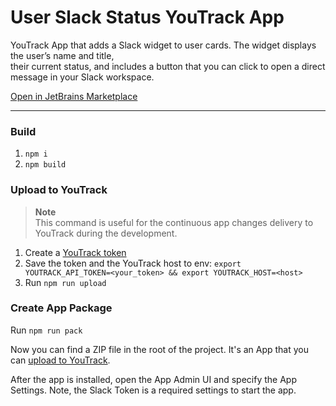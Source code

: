 # User Slack Status YouTrack App

YouTrack App that adds a Slack widget to user cards. The widget displays the user’s name and title,    
their current status, and includes a button that you can click to open a direct message in your Slack  workspace.

[Open in JetBrains Marketplace](https://plugins.jetbrains.com/plugin/25175-slack-user-status)
  
---  
         
### Build  
1. `npm i`    
2. `npm build`   

### Upload to YouTrack
> **Note**  
>This command is useful for the continuous app changes delivery to YouTrack during the development.
1. Create a [YouTrack token](https://www.jetbrains.com/help/youtrack/cloud/manage-permanent-token.html#obtain-permanent-token)
2. Save the token and the YouTrack host to env: `export YOUTRACK_API_TOKEN=<your_token> && export YOUTRACK_HOST=<host>`
3. Run `npm run upload`
 
### Create App Package
Run `npm run pack`

Now you can find a ZIP file in the root of the project. It's an App that you can [upload to YouTrack](https://www.jetbrains.com/help/youtrack/devportal-apps/apps-quick-start-guide.html#add-app-to-youtrack).

After the app is installed, open the App Admin UI and specify the App Settings. Note, the Slack Token is a required settings to start the app.
